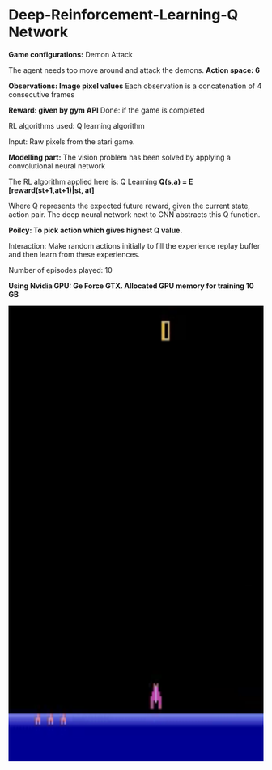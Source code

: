 # Deep-Reinforcement-Learning-Q Network

**Game configurations:**
Demon Attack

The agent needs too move around and attack the demons.
**Action space: 6**

**Observations: Image pixel values**
Each observation is a concatenation of 4 consecutive frames

**Reward: given by gym API**
Done: if the game is completed

RL algorithms used:
Q learning algorithm

Input: Raw pixels from the atari game.

**Modelling part:**
The vision problem has been solved by applying a convolutional neural network

The RL algorithm applied here is: Q Learning
**Q(s,a) = E [reward(st+1,at+1)|st, at]**

Where Q represents the expected future reward, given the current state, action pair.
The deep neural network next to CNN abstracts this Q function.

**Poilcy: To pick action which gives highest Q value.**

Interaction:
Make random actions initially to fill the experience replay buffer and then learn from these experiences.

Number of episodes played: 10

**Using Nvidia GPU: Ge Force GTX.
Allocated GPU memory for training 10 GB**


<img src="https://github.com/phaniram-sayapaneni/Deep-Reinforcement-Learning-Demon-Attack/blob/master/episode-2.gif" width="600" height="900">
